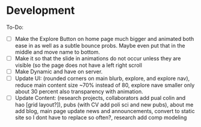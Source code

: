 # Development

To-Do:
- [ ] Make the Explore Button on home page much bigger and animated both ease in as well as a subtle bounce probs. Maybe even put that in the middle and move name to bottom. 
- [ ] Make it so that the slide in animations do not occur unless they are visible (so the page does not have a left right scroll
- [ ] Make Dynamic and have on server. 
- [ ] Update UI: (rounded corners on main blurb, explore, and explore nav), reduce main content size ~70% instead of 80, explore nave smaller only about 30 percent also transparency with animation.
- [ ] Update Content: (research projects, collaborators add pual colin and hao [grid layout?]), pubs (with CV add poli sci and new pubs), about me add blog, main page update news and announcements, convert to static site so I dont have to replace so often?, research add comp modeling
